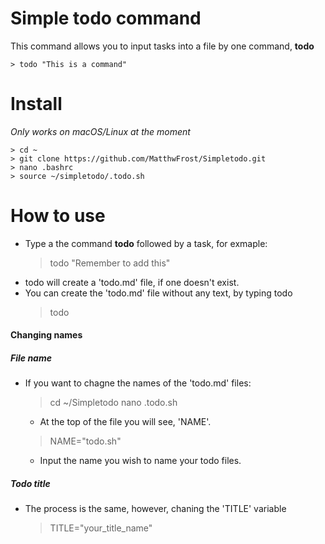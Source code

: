 # Simple todo command

This command allows you to input tasks into a file by one command, **todo**

    > todo "This is a command"

# Install

*Only works on macOS/Linux at the moment*

    > cd ~
    > git clone https://github.com/MatthwFrost/Simpletodo.git
    > nano .bashrc
    > source ~/simpletodo/.todo.sh

# How to use

- Type a the command **todo** followed by a task, for exmaple:
    > todo "Remember to add this"
- todo will create a 'todo.md' file, if one doesn't exist.
- You can create the 'todo.md' file without any text, by typing todo
    > todo

#### Changing names

##### File name
- If you want to chagne the names of the 'todo.md' files:
    > cd ~/Simpletodo
    > nano .todo.sh
    - At the top of the file you will see, 'NAME'.
    > NAME="todo.sh"
    - Input the name you wish to name your todo files.

##### Todo title
- The process is the same, however, chaning the 'TITLE' variable
    > TITLE="your_title_name"
